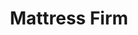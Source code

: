 ---
title: "Mattress Firm"
url: /beaverton/mattress-firm-southwest-cedar-hills-boulevard/
shop: bed
---